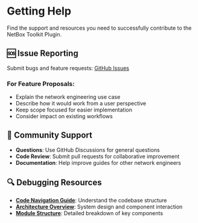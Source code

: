 # Getting Help

Find the support and resources you need to successfully contribute to the NetBox Toolkit Plugin.

## 🆘 Issue Reporting

Submit bugs and feature requests: [GitHub Issues](https://github.com/bonzo81/netbox-toolkit-plugin/issues)

### For Feature Proposals:

- Explain the network engineering use case
- Describe how it would work from a user perspective
- Keep scope focused for easier implementation
- Consider impact on existing workflows

## 💬 Community Support

- **Questions**: Use GitHub Discussions for general questions
- **Code Review**: Submit pull requests for collaborative improvement
- **Documentation**: Help improve guides for other network engineers

## 🔍 Debugging Resources

- **[Code Navigation Guide](code-guide.md)**: Understand the codebase structure
- **[Architecture Overview](architecture.md)**: System design and component interaction
- **[Module Structure](module-structure.md)**: Detailed breakdown of key components